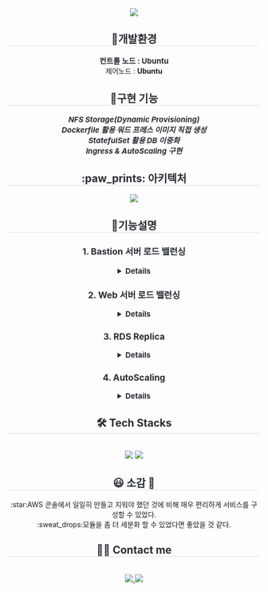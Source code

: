 <div align= "center">
    <img src="https://capsule-render.vercel.app/api?type=soft&color=gradient&height=180&text=Hello%20World!&animation=fadeIn&fontColor=ffffff&fontSize=70" />
    </div>
    <div align= "center"> 
    <h2 style="border-bottom: 1px solid #d8dee4; color: #282d33;"> 🐶개발환경 </h2>  
    <div style="font-weight: 700; font-size: 15px; text-align: center; color: #282d33;"> </li>컨트롤 노드 : <b>Ubuntu</b></div><div>제어노드 : <b>Ubuntu</b></div>
    </div>
    <div align= "center"> 
    <h2 style="border-bottom: 1px solid #d8dee4; color: #282d33;"> 🧸구현 기능 </h2>  
    <div style="font-weight: 700; font-size: 15px; text-align: center; color: #282d33;">
    <i>NFS Storage(Dynamic Provisioning)</i><br>
    <i>Dockerfile 활용 워드 프레스 이미지 직접 생성</i><br>
    <i>StatefulSet 활용 DB 이중화</i><br>
    <i>Ingress & AutoScaling 구현</i><br>
   </div> 
    <h2 style="border-bottom: 1px solid #d8dee4; color: #282d33;">  :paw_prints: 아키텍처 </h2>  
    <div style="font-weight: 700; font-size: 15px; text-align: center; color: #282d33;">
        <img src="https://github.com/user-attachments/assets/481ccf09-913b-4df1-afbc-11a7dab2f2e2">
    </div> 
    <div align= "center"> 
    <h2 style="border-bottom: 1px solid #d8dee4; color: #282d33;"> 🌹기능설명 </h2>  
    <div style="font-weight: 700; font-size: 15px; text-align: center; color: #282d33;">
  <h3>1. Bastion 서버 로드 밸런싱</h3>
  <details>
      <h5>Bastion을 타겟 그룹으로 설정 한 로드 밸런서 IP 접속</h5>
      <img src="https://github.com/DevelopIsHobby/CCCR_Terraform/assets/107912101/e8088f9a-d451-4a5f-bca0-c12a3c3102d7"width="700" height="150" ><br><br>
      <img src="https://github.com/DevelopIsHobby/CCCR_Terraform/assets/107912101/480744e8-7e74-4d9e-9ff7-78ff1ee81c70"width="700" height="150" >
    </details>

   <h3>2. Web 서버 로드 밸런싱</h3>
      <details>
      <h5>Web을 타겟 그룹으로 설정 한 로드 밸런서 IP 접속</h5>
      <img src="https://github.com/DevelopIsHobby/CCCR_Terraform/assets/107912101/f0bd6648-89fd-41f2-ac7e-f33d49e74d3a"width="700" height="150" ><br><br>
      <img src="https://github.com/DevelopIsHobby/CCCR_Terraform/assets/107912101/0e324127-7626-4fbd-a1e0-5ccdd3418a8a"width="700" height="150" ></details>
      
  <h3>3. RDS Replica</h3>
    <details>
      <h5>RDS가 정상적으로 생성되었는지 확인</h5>
      <img src="https://github.com/DevelopIsHobby/CCCR_Terraform/assets/107912101/4c07a473-d390-4e36-9104-70431a8c9ff6"width="900" height="100" ><br><br>
      <img src="https://github.com/DevelopIsHobby/CCCR_Terraform/assets/107912101/b7183f78-7087-47be-9298-765d13c5ea7e"width="900" height="100" >
      <h5>Replica 생성 확인</h5>
      <img src="https://github.com/DevelopIsHobby/CCCR_Terraform/assets/107912101/57fe02c9-b9ed-4f03-afd0-fae5cd601e24"width="900" height="130" ></details>

   <h3>4. AutoScaling</h3>
      <details>
        <h5>오토스케일링 그룹 확인</h5>
        <img src="https://github.com/DevelopIsHobby/CCCR_Terraform/assets/107912101/7f044f14-ba23-44af-b56a-49d93b8dcc9a" width="900" height="250">
        <h5>4개의 인스턴스 추가(오토스케일링 그룹 희망 용량 1로 설정)</h5>
        <img src="https://github.com/DevelopIsHobby/CCCR_Terraform/assets/107912101/016f64c7-5730-47f2-aa96-8db822fec604" width="800" height="350"><br>
      </details>

   </div>
   </div> 
    </div>
    <div align= "center">
    <h2 style="border-bottom: 1px solid #d8dee4; color: #282d33;"> 🛠️ Tech Stacks </h2> <br> 
    <div style="margin: 0 auto; text-align: center;" align= "center">
          <img src="https://img.shields.io/badge/Linux-FCC624?style=plastic&logo=Linux&logoColor=black">
          <img src="https://img.shields.io/badge/Terraform-623CE4?style=plastic&logo=Terraform&logoColor=white">
          </div>
    </div>
<div align="center">
  <h2 style="border-bottom: 1px solid #d8dee4; color: #282d33;">😃 소감 🥲</h2>
    :star:AWS 콘솔에서 일일히 만들고 지워야 했던 것에 비해 매우 편리하게 서비스를 구성할 수 있었다.<br>
    :sweat_drops:모듈을 좀 더 세분화 할 수 있었다면 좋았을 것 같다.<br>
</div>


<div align= "center">
    <h2 style="border-bottom: 1px solid #d8dee4; color: #282d33;"> 🧑‍💻 Contact me </h2> <br> 
    <div align= "center"> 
        <a href="https://github.com/DevelopIsHobby"> 
            <img src="https://img.shields.io/badge/GitHub-ffffff?style=plastic&logo=GitHub&logoColor=black&link=https://github.com/DevelopIsHobby"> 
        </a>
        <a href=https://www.notion.so/05ab0f771bb5433faebb8061defc48c4?pvs=4> <img src="https://img.shields.io/badge/Notion-000000?style=plastic&logo=Notion&logoColor=white&link=https://www.notion.so/05ab0f771bb5433faebb8061defc48c4?pvs=4"> </a>
          </div>  <br> 
    <div align= "center">  </div> 
</div>
